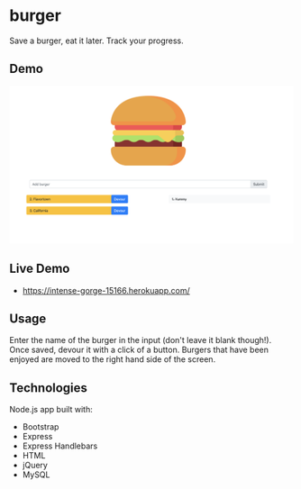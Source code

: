 # burger
Save a burger, eat it later. Track your progress.  

## Demo
![Demo Gif](https://raw.githubusercontent.com/ryancbrown/burger/master/public/assets/img/readme_img.png)

## Live Demo
 - https://intense-gorge-15166.herokuapp.com/

## Usage
Enter the name of the burger in the input (don't leave it blank though!). Once saved, devour it with a click of a button. Burgers that have been enjoyed are moved to the right hand side of the screen.

## Technologies 
Node.js app built with:
- Bootstrap
- Express
- Express Handlebars
- HTML
- jQuery
- MySQL



